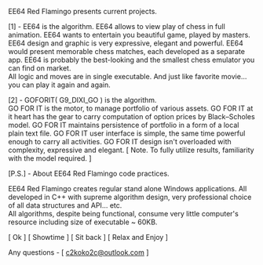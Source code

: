 EE64 Red Flamingo presents current projects.

[1] - EE64 is the algorithm. 
       EE64 allows to view play of chess in full animation.
       EE64 wants to entertain you beautiful game, played by masters. 
       EE64 design and graphic is very expressive, elegant and powerful.
       EE64 would present memorable chess matches, each developed as a separate app. 
       EE64 is probably the best-looking and the smallest chess emulator you can find on market.    
       All logic and moves are in single executable.
       And just like favorite movie... you can play it again and again.

[2] - GOFORIT( G9_DIXI_GO ) is the algorithm.                         
       GO FOR IT is the motor, to manage portfolio of various assets.
       GO FOR IT at it heart has the gear to carry computation of option prices by Black–Scholes model.
       GO FOR IT maintains persistence of portfolio in a form of a local plain text file.
       GO FOR IT user interface is simple, the same time powerful enough to carry all activities.
       GO FOR IT design isn't overloaded with complexity, expressive and elegant.
       [ Note. To fully utilize results, familiarity with the model required. ]


[P.S.] - About EE64 Red Flamingo code practices.

EE64 Red Flamingo creates regular stand alone Windows applications.
All developed in C++ with supreme algorithm design, very professional choice of all data structures and API... etc.  
All algorithms, despite being functional, consume very little computer's resource including size of executable ~ 60KB.

[ Ok ] [ Showtime ] [ Sit back ] [ Relax and Enjoy ]

Any questions - [ c2koko2c@outlook.com ]


